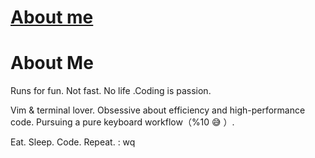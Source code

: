 # [About me](https://github.com/sunyuan686/blog/issues/6)

# About Me

Runs for fun. Not fast.
No life .Coding is passion.

Vim & terminal lover. 
Obsessive about efficiency and high-performance code. 
Pursuing a pure keyboard workflow（%10 😅 ）.

Eat. Sleep. Code. Repeat.
: wq
